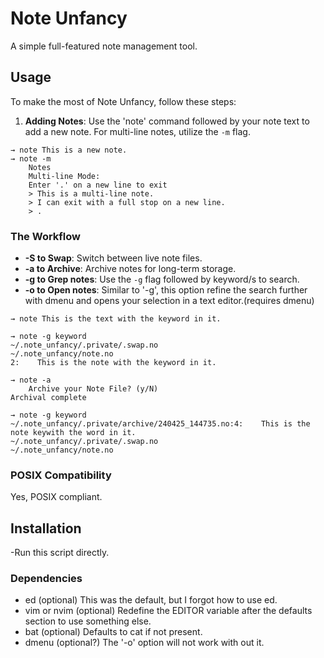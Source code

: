 # Note Unfancy
A simple full-featured note management tool.


## Usage

To make the most of Note Unfancy, follow these steps:

1. **Adding Notes**: Use the 'note' command followed by your note text to add 
a new note. For multi-line notes, utilize the `-m` flag.

```shell
→ note This is a new note.
→ note -m
    Notes
    Multi-line Mode:
    Enter '.' on a new line to exit
    > This is a multi-line note.
    > I can exit with a full stop on a new line.
    > .
```
### The Workflow


- **-S to Swap**: Switch between live note files.
- **-a to Archive**: Archive notes for long-term storage.
- **-g to Grep notes**: Use the `-g` flag followed by keyword/s to search.
- **-o to Open notes**: Similar to '-g', this option refine the search further
with dmenu and opens your selection in a text editor.(requires dmenu)

```shell
→ note This is the text with the keyword in it.

→ note -g keyword
~/.note_unfancy/.private/.swap.no
~/.note_unfancy/note.no
2:    This is the note with the keyword in it.

→ note -a
    Archive your Note File? (y/N)
Archival complete

→ note -g keyword
~/.note_unfancy/.private/archive/240425_144735.no:4:    This is the note keywith the word in it.
~/.note_unfancy/.private/.swap.no
~/.note_unfancy/note.no
```

### POSIX Compatibility

Yes, POSIX compliant.

## Installation
-Run this script directly.

### Dependencies
   - ed (optional) This was the default, but I forgot how to use ed.
   - vim or nvim (optional) Redefine the EDITOR variable after the defaults
   section to use something else.
   - bat (optional) Defaults to cat if not present.
   - dmenu (optional?) The '-o' option will not work with out it.

